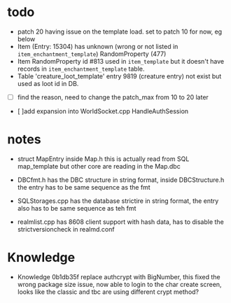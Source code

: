 # todo
 - patch 20 having issue on the template load. set to patch 10 for now, eg below
 - Item (Entry: 15304) has unknown (wrong or not listed in `item_enchantment_template`) RandomProperty (477)
 - Item RandomProperty id #813 used in `item_template` but it doesn't have records in `item_enchantment_template` table.
 - Table 'creature_loot_template' entry 9819 (creature entry) not exist but used as loot id in DB.
 - [ ] find the reason, need to change the patch_max from 10 to 20 later
 - [ ]add expansion into WorldSocket.cpp HandleAuthSession
 

# notes
 - struct MapEntry inside Map.h this is actually read from SQL map_template but other core are reading in the Map.dbc
 - DBCfmt.h has the DBC structure in string format, inside DBCStructure.h the entry has to be same sequence as the fmt
 - SQLStorages.cpp has the database strictire in string format, the entry also has to be same sequence as teh fmt
 
 - realmlist.cpp has 8608 client support with hash data, has to disable the strictversioncheck in realmd.conf
 
# Knowledge
 - Knowledge 0b1db35f replace authcrypt with BigNumber, this fixed the wrong package size issue, now able to login to the char create screen, looks like the classic and tbc are using different crypt method?